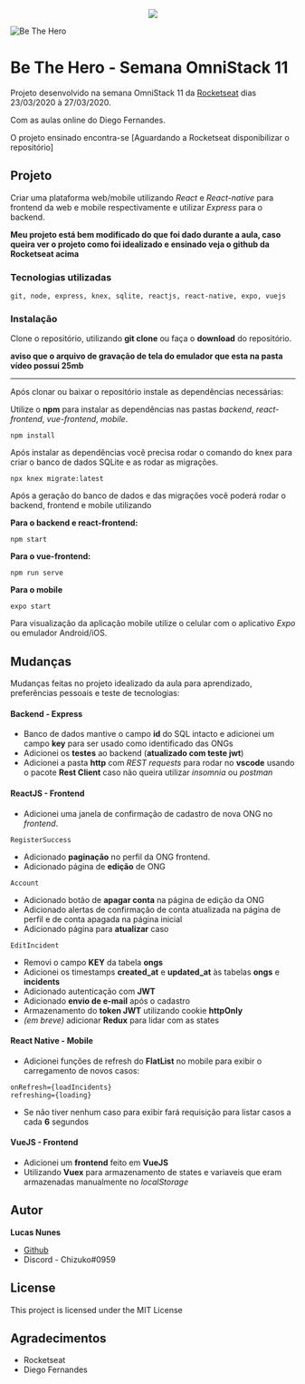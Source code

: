 <p align="center">
 <img align="center" src="https://github.com/lucascnunes/be-the-hero-omnistack-11/blob/master/react-frontend/src/assets/logo.svg">
</p>

![Be The Hero](https://github.com/lucascnunes/be-the-hero-omnistack-11/blob/master/screenshots/frontend/inicial%20atual/screen1.png)

# Be The Hero - Semana OmniStack 11

 Projeto desenvolvido na semana OmniStack 11 da [Rocketseat](https://rocketseat.com.br/) dias 23/03/2020 à 27/03/2020.

Com as aulas online do Diego Fernandes.

O projeto ensinado encontra-se [Aguardando a Rocketseat disponibilizar o repositório]
  
## Projeto

Criar uma plataforma web/mobile utilizando *React* e *React-native* para frontend da web e mobile respectivamente e utilizar *Express* para o backend.

**Meu projeto está bem modificado do que foi dado durante a aula, caso queira ver o projeto como foi idealizado e ensinado veja o github da Rocketseat acima**
  
### Tecnologias utilizadas

```
git, node, express, knex, sqlite, reactjs, react-native, expo, vuejs
```

### Instalação

Clone o repositório, utilizando **git clone** ou faça o **download** do repositório.

**aviso que o arquivo de gravação de tela do emulador que esta na pasta vídeo possui 25mb**

----

Após clonar ou baixar o repositório instale as dependências necessárias:

Utilize o **npm** para instalar as dependências nas pastas *backend*, *react-frontend*, *vue-frontend*, *mobile*.

```
npm install
```
Após instalar as dependências você precisa rodar o comando do knex para criar o banco de dados SQLite e as rodar as migrações. 

```
npx knex migrate:latest
```

Após a geração do banco de dados e das migrações você poderá rodar o backend, frontend e mobile utilizando

**Para o backend e react-frontend:**
```
npm start
```

**Para o vue-frontend:**
```
npm run serve
```

**Para o mobile**
```
expo start
```
Para visualização da aplicação mobile utilize o celular com o aplicativo *Expo* ou emulador Android/iOS.


## Mudanças

Mudanças feitas no projeto idealizado da aula para aprendizado, preferências pessoais e teste de tecnologias:

#### Backend - Express

  * Banco de dados mantive o campo **id** do SQL intacto e adicionei um campo **key** para ser usado como identificado das ONGs
  * Adicionei os **testes** ao backend (**atualizado com teste jwt**)
  * Adicionei a pasta **http** com *REST requests* para rodar no **vscode** usando o pacote **Rest Client** caso não queira utilizar *insomnia* ou *postman*

#### ReactJS - Frontend

  * Adicionei uma janela de confirmação de cadastro de nova ONG no *frontend*.
```
RegisterSuccess
```
  * Adicionado **paginação** no perfil da ONG frontend.
  * Adicionado página de **edição** de ONG
```
Account
```
  * Adicionado botão de **apagar conta** na página de edição da ONG
  * Adicionado alertas de confirmação de conta atualizada na página de perfil e de conta apagada na página inicial
  * Adicionado página para **atualizar** caso
```
EditIncident
```
  * Removi o campo **KEY** da tabela **ongs**
  * Adicionei os timestamps **created_at** e **updated_at** às tabelas **ongs** e **incidents**
  * Adicionado autenticação com **JWT**
  * Adicionado **envio de e-mail** após o cadastro
  * Armazenamento do **token JWT** utilizando cookie **httpOnly**
  * *(em breve)* adicionar **Redux** para lidar com as states

#### React Native - Mobile

  * Adicionei funções de refresh do **FlatList** no mobile para exibir o carregamento de novos casos:
```
onRefresh={loadIncidents}
refreshing={loading}
```
  * Se não tiver nenhum caso para exibir fará requisição para listar casos a cada **6** segundos

#### VueJS - Frontend

  * Adicionei um **frontend** feito em **VueJS**
  * Utilizando **Vuex** para armazenamento de states e variaveis que eram armazenadas manualmente no *localStorage*

## Autor

**Lucas Nunes** 
* [Github](https://github.com/lucascnunes)
* Discord - Chizuko#0959

## License

This project is licensed under the MIT License

## Agradecimentos

* Rocketseat
* Diego Fernandes
